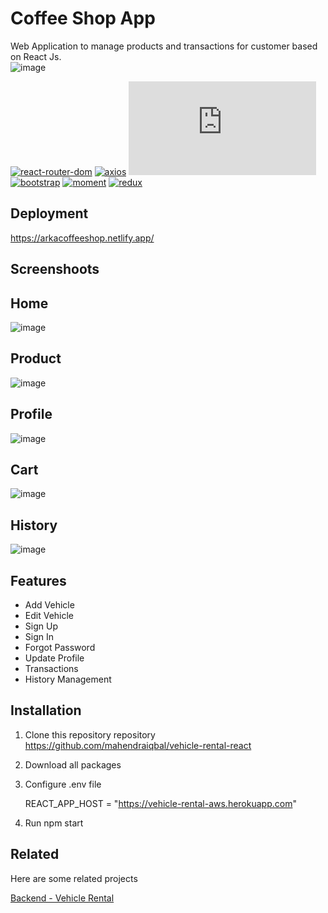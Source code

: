 # Coffee Shop App

Web Application to manage products and transactions for customer based on React Js.
<br />
![image](https://drive.google.com/uc?export=view&id=10kTxAo6zr33NX9Xhh8Bb3GN4vp57Zr-M)
<br />

[![react-router-dom](https://img.shields.io/npm/v/react-router-dom?label=react-router-dom)](https://www.npmjs.com/package/react-router-dom)
[![axios](https://img.shields.io/npm/v/axios?label=axios)](https://www.npmjs.com/package/axios)
[![chart.js](https://img.shields.io/npm/v/chart.js?label=chart.js)](https://www.npmjs.com/package/chart.js)
[![bootstrap](https://img.shields.io/npm/v/bootstrap?label=bootstrap)](https://www.npmjs.com/package/react-bootstrap)
[![moment](https://img.shields.io/npm/v/moment?label=moment)](https://www.npmjs.com/package/moment)
[![redux](https://img.shields.io/npm/v/redux?label=redux)](https://www.npmjs.com/package/redux)
<br />

## Deployment

https://arkacoffeeshop.netlify.app/

## Screenshoots
## Home
![image](https://drive.google.com/uc?export=view&id=1DNiTTWhnIz6aRUUw8AHKvoIk0ZXJXwZK)
## Product
![image](https://drive.google.com/uc?export=view&id=1qwuIiy2uYtKdmbQ5qbg8NhTRRK0xpQEY)
## Profile
![image](https://drive.google.com/uc?export=view&id=1Zso85maMay-9c4Zxo9cgu7gGshk4lCb5)
## Cart
![image](https://drive.google.com/uc?export=view&id=11NOmVabGMvBAjUA06BXWgVE5Bx-Lha3L)
## History
![image](https://drive.google.com/uc?export=view&id=1G56R9epU32QAv1K8H0O2uJl1I9ObRK74)


## Features

- Add Vehicle
- Edit Vehicle
- Sign Up
- Sign In
- Forgot Password
- Update Profile
- Transactions
- History Management


## Installation

1. Clone this repository repository https://github.com/mahendraiqbal/vehicle-rental-react

2. Download all packages

3. Configure .env file 

    REACT_APP_HOST = "https://vehicle-rental-aws.herokuapp.com"

4. Run npm start 
    

## Related

Here are some related projects

[Backend - Vehicle Rental](https://github.com/mahendraiqbal/vehicle-rental)
